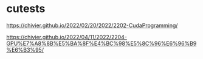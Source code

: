 # cutests

https://chivier.github.io/2022/02/20/2022/2202-CudaProgramming/

https://chivier.github.io/2022/04/11/2022/2204-GPU%E7%A8%8B%E5%BA%8F%E4%BC%98%E5%8C%96%E6%96%B9%E6%B3%95/

